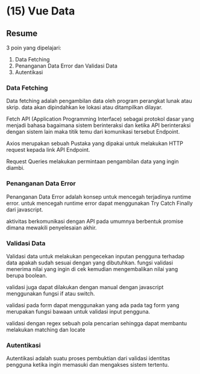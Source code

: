 # (15) Vue Data 

## Resume 

3 poin yang dipelajari:
1. Data Fetching
2. Penanganan Data Error dan Validasi Data
3. Autentikasi

### Data Fetching
Data fetching adalah pengambilan data oleh program perangkat lunak atau skrip.
data akan dipindahkan ke lokasi atau ditampilkan dilayar.

Fetch API (Application Programming Interface) sebagai protokol dasar yang menjadi bahasa bagaimana sistem berinteraksi dan ketika API berinteraksi dengan sistem lain maka titik temu dari komunikasi tersebut Endpoint.

Axios merupakan sebuah Pustaka yang dipakai untuk melakukan HTTP request kepada link API Endpoint.

Request Queries melakukan permintaan pengambilan data yang ingin diambi.

### Penanganan Data Error
Penanganan Data Error adalah konsep untuk mencegah terjadinya runtime error.
untuk mencegah runtime error dapat menggunakan Try Catch Finally dari javascript.

aktivitas berkomunikasi dengan API pada umumnya berbentuk promise dimana mewakili penyelesaian akhir.

### Validasi Data 
Validasi data untuk melakukan pengecekan inputan pengguna terhadap data apakah sudah sesuai dengan yang dibutuhkan.
fungsi validasi menerima nilai yang ingin di cek kemudian mengembalikan nilai yang berupa boolean. 

validasi juga dapat dilakukan dengan manual dengan javascript menggunakan fungsi if atau switch.

validasi pada form dapat menggunakan yang ada pada tag form yang merupakan fungsi bawaan untuk validasi input pengguna.

validasi dengan regex sebuah pola pencarian sehingga dapat membantu melakukan matching dan locate

### Autentikasi
Autentikasi adalah suatu proses pembuktian dari validasi identitas pengguna ketika ingin memasuki dan mengakses sistem tertentu.
